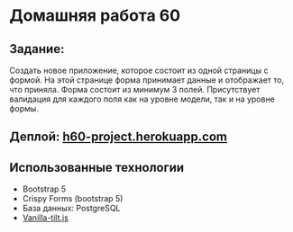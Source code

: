 # Домашняя работа 60

## Задание: 
Создать новое приложение, которое состоит из одной страницы с формой.
На этой странице форма принимает данные и отображает то, что приняла.
Форма состоит из минимум 3 полей. Присутствует валидация для каждого 
поля как на уровне модели, так и на уровне формы.

## Деплой: [h60-project.herokuapp.com](https://h60-project.herokuapp.com/)

## Использованные технологии

* Bootstrap 5
* Crispy Forms (bootstrap 5)
* База данных: PostgreSQL
* [Vanilla-tilt.js](https://micku7zu.github.io/vanilla-tilt.js/)
